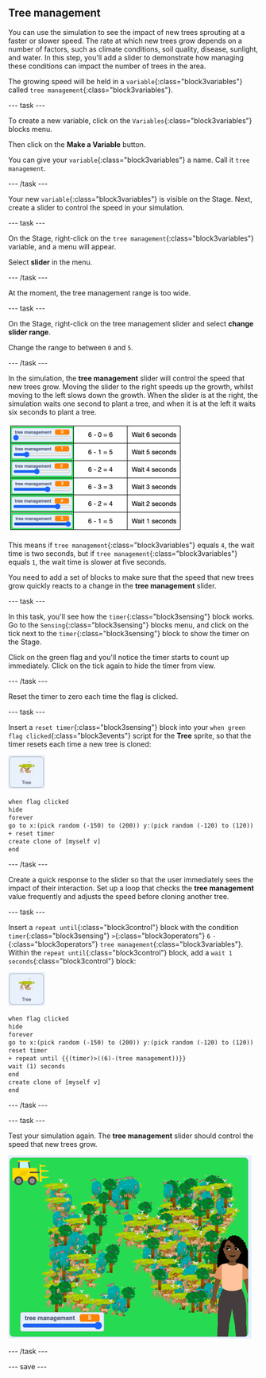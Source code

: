 ## Tree management

You can use the simulation to see the impact of new trees sprouting at a faster or slower speed. The rate at which new trees grow depends on a number of factors, such as climate conditions, soil quality, disease, sunlight, and water. In this step, you'll add a slider to demonstrate how managing these conditions can impact the number of trees in the area. 

The growing speed will be held in a `variable`{:class="block3variables"} called `tree management`{:class="block3variables"}.

--- task ---

To create a new variable, click on the `Variables`{:class="block3variables"} blocks menu.

Then click on the **Make a Variable** button.

You can give your `variable`{:class="block3variables"} a name. Call it `tree management`.

--- /task ---

Your new `variable`{:class="block3variables"} is visible on the Stage. Next, create a slider to control the speed in your simulation.

--- task ---

On the Stage, right-click on the `tree management`{:class="block3variables"} variable, and a menu will appear.

Select **slider** in the menu.

--- /task ---

At the moment, the tree management range is too wide.

--- task ---

On the Stage, right-click on the tree management slider and select **change slider range**.

Change the range to between `0` and `5`.

--- /task ---

In the simulation, the **tree management** slider will control the speed that new trees grow. Moving the slider to the right speeds up the growth, whilst moving to the left slows down the growth. When the slider is at the right, the simulation waits one second to plant a tree, and when it is at the left it waits six seconds to plant a tree.

 ![image of the slider maths](images/slider-maths.png)

This means if `tree management`{:class="block3variables"} equals `4`, the wait time is two seconds, but if `tree management`{:class="block3variables"} equals `1`, the wait time is slower at five seconds. 

You need to add a set of blocks to make sure that the speed that new trees grow quickly reacts to a change in the **tree management** slider.  

--- task ---

In this task, you'll see how the `timer`{:class="block3sensing"} block works. Go to the `Sensing`{:class="block3sensing"} blocks menu, and click on the tick next to the `timer`{:class="block3sensing"} block to show the timer on the Stage. 

Click on the green flag and you'll notice the timer starts to count up immediately. Click on the tick again to hide the timer from view. 

--- /task ---

Reset the timer to zero each time the flag is clicked.

--- task ---

Insert a `reset timer`{:class="block3sensing"} block into your `when green flag clicked`{:class="block3events"} script for the **Tree** sprite, so that the timer resets each time a new tree is cloned: 

![image of the Tree sprite](images/tree-sprite.png)

```blocks3
when flag clicked
hide
forever
go to x:(pick random (-150) to (200)) y:(pick random (-120) to (120))
+ reset timer
create clone of [myself v]
end
```

--- /task ---

Create a quick response to the slider so that the user immediately sees the impact of their interaction. Set up a loop that checks the **tree management** value frequently and adjusts the speed before cloning another tree.

--- task ---

Insert a `repeat until`{:class="block3control"} block with the condition `timer`{:class="block3sensing"} `>`{:class="block3operators"} `6` `-`{:class="block3operators"} `tree management`{:class="block3variables"}.  Within the `repeat until`{:class="block3control"} block, add a `wait 1 seconds`{:class="block3control"} block:

![image of the Tree sprite](images/tree-sprite.png)

```blocks3
when flag clicked
hide
forever
go to x:(pick random (-150) to (200)) y:(pick random (-120) to (120))
reset timer
+ repeat until {{(timer)>((6)-(tree management))}}
wait (1) seconds
end
create clone of [myself v]
end
```
--- /task ---

--- task ---

Test your simulation again. The **tree management** slider should control the speed that new trees grow.

![image of a busy forest](images/busy-forest.png)

--- /task ---

--- save ---

